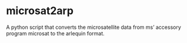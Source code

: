 # microsat2arp
A python script that converts the microsatellite data from ms’ accessory program microsat to the arlequin format.
